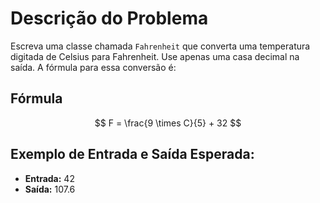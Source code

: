 # Descrição do Problema

Escreva uma classe chamada `Fahrenheit` que converta uma temperatura digitada de Celsius para Fahrenheit. Use apenas uma casa decimal na saída. A fórmula para essa conversão é:

## Fórmula

$$
F = \frac{9 \times C}{5}  + 32
$$

## Exemplo de Entrada e Saída Esperada:

- **Entrada:** 42
- **Saída:** 107.6
